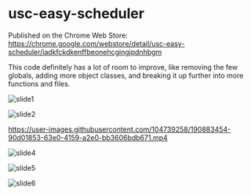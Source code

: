 # usc-easy-scheduler

Published on the Chrome Web Store: https://chrome.google.com/webstore/detail/usc-easy-scheduler/iadkfckdkenffbeonehcgingjpdnhbgm

This code definitely has a lot of room to improve, like removing the few globals, adding more object classes, and breaking it up further into more functions and files.

![slide1](https://user-images.githubusercontent.com/104739258/190883490-c66ae668-7cdd-480b-a348-68592b01ffdc.png)

![slide2](https://user-images.githubusercontent.com/104739258/190883504-76148d16-814f-418e-9128-9d40c1e0b59f.png)

https://user-images.githubusercontent.com/104739258/190883454-90d01853-63e0-4159-a2e0-bb3606bdb671.mp4

![slide4](https://user-images.githubusercontent.com/104739258/190883510-e8fea934-7d72-485f-a9a4-d8834f3fbe32.png)

![slide5](https://user-images.githubusercontent.com/104739258/190883464-e53c68ea-222a-4e1c-96ca-244f9f6af595.png)

![slide6](https://user-images.githubusercontent.com/104739258/190883512-10a9ce66-fc50-45cd-9911-f9fbc77d7d82.png)
